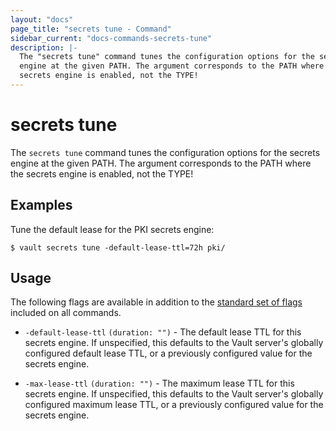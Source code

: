```yaml
---
layout: "docs"
page_title: "secrets tune - Command"
sidebar_current: "docs-commands-secrets-tune"
description: |-
  The "secrets tune" command tunes the configuration options for the secrets
  engine at the given PATH. The argument corresponds to the PATH where the
  secrets engine is enabled, not the TYPE!
---
```


# secrets tune

The `secrets tune` command tunes the configuration options for the secrets
engine at the given PATH. The argument corresponds to the PATH where the secrets
engine is enabled, not the TYPE!

## Examples

Tune the default lease for the PKI secrets engine:

```text
$ vault secrets tune -default-lease-ttl=72h pki/
```

## Usage

The following flags are available in addition to the [standard set of
flags](/docs/commands/index.html) included on all commands.

- `-default-lease-ttl` `(duration: "")` - The default lease TTL for this secrets
  engine. If unspecified, this defaults to the Vault server's globally
  configured default lease TTL, or a previously configured value for the secrets
  engine.

- `-max-lease-ttl` `(duration: "")` - The maximum lease TTL for this secrets
  engine. If unspecified, this defaults to the Vault server's globally
  configured maximum lease TTL, or a previously configured value for the secrets
  engine.
